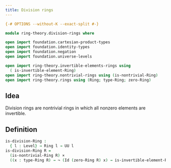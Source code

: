```yaml
---
title: Division rings
---
```


```agda
{-# OPTIONS --without-K --exact-split #-}

module ring-theory.division-rings where

open import foundation.cartesian-product-types
open import foundation.identity-types
open import foundation.negation
open import foundation.universe-levels

open import ring-theory.invertible-elements-rings using
  ( is-invertible-element-Ring)
open import ring-theory.nontrivial-rings using (is-nontrivial-Ring)
open import ring-theory.rings using (Ring; type-Ring; zero-Ring)
```

## Idea

Division rings are nontrivial rings in which all nonzero elements are invertible.

## Definition

```agda
is-division-Ring :
  { l : Level} → Ring l → UU l
is-division-Ring R =
  (is-nontrivial-Ring R) ×
  ((x : type-Ring R) → ¬ (Id (zero-Ring R) x) → is-invertible-element-Ring R x)
```
